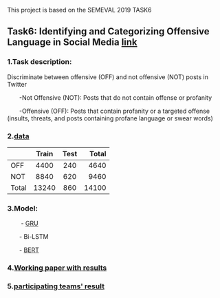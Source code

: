  This project is based on the SEMEVAL 2019 TASK6 

## Task6: Identifying and Categorizing Offensive Language in Social Media [link](https://competitions.codalab.org/competitions/20011)

### 1.Task description:

Discriminate between offensive (OFF) and not offensive (NOT) posts in Twitter

&emsp;&emsp;-Not Offensive (NOT): Posts that do not contain offense or profanity
       
&emsp;&emsp;-Offensive (OFF): Posts that contain profanity or a targeted offense  (insults, threats, and posts containing profane language or swear words)


### 2.[data](https://github.com/JM3309/cs_576/tree/master/projects/data)
|        | Train    |  Test  | Total  |
| ------ |:--------:| :-----:| ------:|
| OFF    |  4400    |   240  |  4640  |
| NOT    |  8840    |   620  |  9460  |
| Total  |  13240   |   860  |  14100 |

### 3.Model:

&emsp;&emsp; - [GRU](https://github.com/JM3309/cs_576/blob/master/projects/code/RNN_GRU.ipynb) 

&emsp;&emsp;- Bi-LSTM

&emsp;&emsp;- [BERT](https://github.com/JM3309/cs_576/blob/master/projects/code/BERT.ipynb)

### 4.[Working paper with results](https://github.com/JM3309/cs_576/blob/master/projects/Final%20Write-Up%20COSC576%20Project.pdf)

### 5.[participating teams' result](https://arxiv.org/pdf/1903.08983.pdf)
